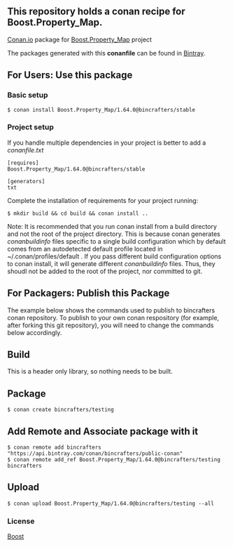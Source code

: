 ## This repository holds a conan recipe for Boost.Property_Map.

[Conan.io](https://conan.io) package for [Boost.Property_Map](https://github.com/Boostorg/Property_Map) project

The packages generated with this **conanfile** can be found in [Bintray](https://bintray.com/bincrafters/public-conan/Boost.Property_Map%3Abincrafters).

## For Users: Use this package

### Basic setup

    $ conan install Boost.Property_Map/1.64.0@bincrafters/stable

### Project setup

If you handle multiple dependencies in your project is better to add a *conanfile.txt*

    [requires]
    Boost.Property_Map/1.64.0@bincrafters/stable

    [generators]
    txt

Complete the installation of requirements for your project running:</small></span>

    $ mkdir build && cd build && conan install ..
	
Note: It is recommended that you run conan install from a build directory and not the root of the project directory.  This is because conan generates *conanbuildinfo* files specific to a single build configuration which by default comes from an autodetected default profile located in ~/.conan/profiles/default .  If you pass different build configuration options to conan install, it will generate different *conanbuildinfo* files.  Thus, they shoudl not be added to the root of the project, nor committed to git. 

## For Packagers: Publish this Package

The example below shows the commands used to publish to bincrafters conan repository. To publish to your own conan respository (for example, after forking this git repository), you will need to change the commands below accordingly. 

## Build  

This is a header only library, so nothing needs to be built.

## Package 

    $ conan create bincrafters/testing
	
## Add Remote and Associate package with it

	$ conan remote add bincrafters "https://api.bintray.com/conan/bincrafters/public-conan"
	$ conan remote add_ref Boost.Property_Map/1.64.0@bincrafters/testing bincrafters

## Upload

    $ conan upload Boost.Property_Map/1.64.0@bincrafters/testing --all

### License
[Boost](LICENSE)
